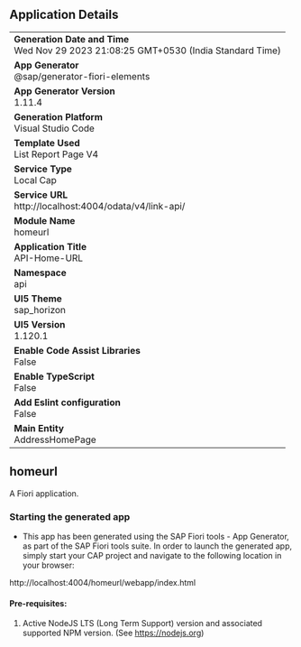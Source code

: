 ## Application Details
|               |
| ------------- |
|**Generation Date and Time**<br>Wed Nov 29 2023 21:08:25 GMT+0530 (India Standard Time)|
|**App Generator**<br>@sap/generator-fiori-elements|
|**App Generator Version**<br>1.11.4|
|**Generation Platform**<br>Visual Studio Code|
|**Template Used**<br>List Report Page V4|
|**Service Type**<br>Local Cap|
|**Service URL**<br>http://localhost:4004/odata/v4/link-api/
|**Module Name**<br>homeurl|
|**Application Title**<br>API-Home-URL|
|**Namespace**<br>api|
|**UI5 Theme**<br>sap_horizon|
|**UI5 Version**<br>1.120.1|
|**Enable Code Assist Libraries**<br>False|
|**Enable TypeScript**<br>False|
|**Add Eslint configuration**<br>False|
|**Main Entity**<br>AddressHomePage|

## homeurl

A Fiori application.

### Starting the generated app

-   This app has been generated using the SAP Fiori tools - App Generator, as part of the SAP Fiori tools suite.  In order to launch the generated app, simply start your CAP project and navigate to the following location in your browser:

http://localhost:4004/homeurl/webapp/index.html

#### Pre-requisites:

1. Active NodeJS LTS (Long Term Support) version and associated supported NPM version.  (See https://nodejs.org)


